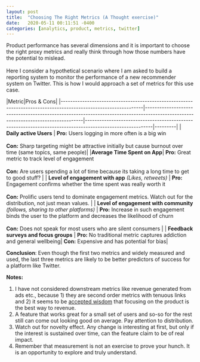 ```yaml
---
layout: post
title:  "Choosing The Right Metrics (A Thought exercise)"
date:   2020-05-11 00:11:51 -0400
categories: [analytics, product, metrics, twitter]
---
```


Product performance has several dimensions and it is important to choose the right proxy metrics and really think through how those numbers have the potential to mislead. <br><br>Here I consider a hypothetical scenario where I am asked to build a reporting system to monitor the performance of a new recommender system on Twitter. This is how I would approach a set of metrics for this use case.
<!--more-->

|Metric|Pros & Cons|
|----------------------------------------------------------------------------------------------------------------|----------------------------------------------------------------------------------------------------------------------------------|----------------------------------------------------------------------------------------------------------|---------|
| <b>Daily active Users</b> | **Pro:** Users logging in more often is a big win <br><br> **Con:** Sharp targeting might be attractive initially  but cause burnout over time (same topics, same people)|
|**Average Time Spent on App**| **Pro:** Great metric to track level of engagement <br><br> **Con:** Are users spending a lot of time because its taking  a long  time to get to good stuff? |
| **Level of engagement with app**  _(Likes, retweets)_  | **Pro:** Engagement confirms whether the time spent was really worth it  <br><br> **Con:** Prolific users tend to dominate engagement metrics. Watch out for the distribution, not just mean values. |
| **Level of engagement with community**  _(follows, sharing to other platforms)_ | **Pro:** Increase in such engagement binds the user to the platform and decreases the likelihood of churn <br><br> **Con:**  Does not speak for most users who are silent consumers |
| **Feedback surveys and focus groups** | **Pro:** No traditional metric captures addiction and general wellbeing| **Con:** Expensive and has potential for bias|

**Conclusion**: Even though the first two metrics and widely measured and used, the last three metrics are likely to be better predictors of success for a platform like Twitter.

**Notes:**
1. I have not considered downstream metrics like revenue generated from ads etc., because 1) they are second order metrics with tenuous links and 2) it seems to be [accepted wisdom](https://youtu.be/raIUQP71SBU?t=586) that focusing on the product is the best way to revenue.
2. A feature that works great for a small set of users and so-so for the rest still can come out looking good on average. Pay attention to distribution.
3. Watch out for novelty effect. Any change is interesting at first, but only if the interest is sustained over time, can the feature claim to be of real impact.
4. Remember that measurement is not an exercise to prove your hunch. It is an opportunity to explore and truly understand.
